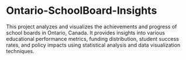 # Ontario-SchoolBoard-Insights
This project analyzes and visualizes the achievements and progress of school boards in Ontario, Canada. It provides insights into various educational performance metrics, funding distribution, student success rates, and policy impacts using statistical analysis and data visualization techniques.
